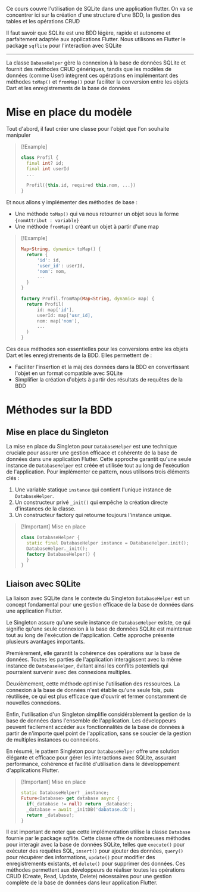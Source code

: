 Ce cours couvre l'utilisation de SQLite dans une application flutter. On va se concentrer ici sur la création d'une structure d'une BDD, la gestion des tables et les opérations CRUD

Il faut savoir que SQLite est une BDD légère, rapide et autonome et parfaitement adaptée aux applications Flutter. Nous utilisons en Flutter le package `sqflite` pour l'interaction avec SQLite

---

La classe `DabaseHelper` gère la connexion à la base de données SQLite et fournit des méthodes CRUD génériques, tandis que les modèles de données (comme User) intègrent ces opérations en implémentant des méthodes `toMap()` et `fromMap()` pour faciliter la conversion entre les objets Dart et les enregistrements de la base de données

# Mise en place du modèle
Tout d'abord, il faut créer une classe pour l'objet que l'on souhaite manipuler
>[!Example]
>```dart
>class Profil {
>	final int? id;
>	final int userId
>	...
>	
>	Profil({this.id, required this.nom, ...})
>}

Et nous allons y implémenter des méthodes de base :
- Une méthode `toMap()` qui va nous retourner un objet sous la forme `{nomAttribut : variable}`
- Une méthode `fromMap()` créant un objet à partir d'une map

>[!Example]
>```dart
>Map<String, dynamic> toMap() {
>	return {
>		'id': id,
>		'user_id': userId,
>		'nom': nom,
>		...
>	}
>}
>
>factory Profil.fromMap(Map<String, dynamic> map) {
>	return Profil(
>		id: map['id'],
>		userId: map['usr_id],
>		nom: map['nom'],
>		...
>	)
>}
>```

Ces deux méthodes son essentielles pour les conversions entre les objets Dart et les enregistrements de la BDD. Elles permettent de :
- Faciliter l'insertion et la màj des données dans la BDD en convertissant l'objet en un format compatible avec SQLite
- Simplifier la création d'objets à partir des résultats de requêtes de la BDD

# Méthodes sur la BDD
## Mise en place du Singleton
La mise en place du Singleton pour `DatabaseHelper` est une technique cruciale pour assurer une gestion efficace et cohérente de la base de données dans une application Flutter. Cette approche garantit qu'une seule instance de `DatabaseHelper` est créée et utilisée tout au long de l'exécution de l'application.
Pour implémenter ce pattern, nous utilisons trois éléments clés :
1. Une variable statique `instance` qui contient l'unique instance de `DatabaseHelper`.
2. Un constructeur privé `_init()` qui empêche la création directe d'instances de la classe.
3. Un constructeur factory qui retourne toujours l'instance unique.

>[!Important] Mise en place
>```dart
>class DatabaseHelper {
>	static final DatabaseHelper instance = DatabaseHelper.init();
>	DatabaseHelper._init();
>	factory DatabaseHelper() {
>	}
>}
>```

## Liaison avec SQLite
La liaison avec SQLite dans le contexte du Singleton `DatabaseHelper` est un concept fondamental pour une gestion efficace de la base de données dans une application Flutter.

Le Singleton assure qu'une seule instance de `DatabaseHelper` existe, ce qui signifie qu'une seule connexion à la base de données SQLite est maintenue tout au long de l'exécution de l'application. Cette approche présente plusieurs avantages importants.

Premièrement, elle garantit la cohérence des opérations sur la base de données. Toutes les parties de l'application interagissent avec la même instance de `DatabaseHelper`, évitant ainsi les conflits potentiels qui pourraient survenir avec des connexions multiples.

Deuxièmement, cette méthode optimise l'utilisation des ressources. La connexion à la base de données n'est établie qu'une seule fois, puis réutilisée, ce qui est plus efficace que d'ouvrir et fermer constamment de nouvelles connexions.

Enfin, l'utilisation d'un Singleton simplifie considérablement la gestion de la base de données dans l'ensemble de l'application. Les développeurs peuvent facilement accéder aux fonctionnalités de la base de données à partir de n'importe quel point de l'application, sans se soucier de la gestion de multiples instances ou connexions.

En résumé, le pattern Singleton pour `DatabaseHelper` offre une solution élégante et efficace pour gérer les interactions avec SQLite, assurant performance, cohérence et facilité d'utilisation dans le développement d'applications Flutter.

> [!Important] Mise en place
> ```dart
> static DatabaseHelper? _instance;
> Future<Database> get database async {
> 	if(_database != null) return _database!;
> 	_database = await _initDB('dabatase.db');
> 	return _database!;
> }
> 

Il est important de noter que cette implémentation utilise la classe `Database` fournie par le package sqflite. Cette classe offre de nombreuses méthodes pour interagir avec la base de données SQLite, telles que `execute()` pour exécuter des requêtes SQL, `insert()` pour ajouter des données, `query()` pour récupérer des informations, `update()` pour modifier des enregistrements existants, et `delete()` pour supprimer des données[](https://dev.to/arslanyousaf12/sqlite-in-flutter-the-complete-guide-11nj). Ces méthodes permettent aux développeurs de réaliser toutes les opérations CRUD (Create, Read, Update, Delete) nécessaires pour une gestion complète de la base de données dans leur application Flutter.
